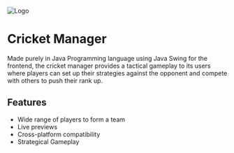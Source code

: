 
![Logo](https://play-lh.googleusercontent.com/nMCg5T8QweIsSp6QSqpAndyoITTZhHPcjKL6aZzRLdjvkQoHoQqMtPb1Jeb0Kef0Eew)


# Cricket Manager

Made purely in Java Programming language using Java Swing for the frontend, the cricket manager provides a tactical gameplay to its users where players can set up their strategies against the opponent and compete with others to push their rank up.


## Features

- Wide range of players to form a team
- Live previews
- Cross-platform compatibility
- Strategical Gameplay

